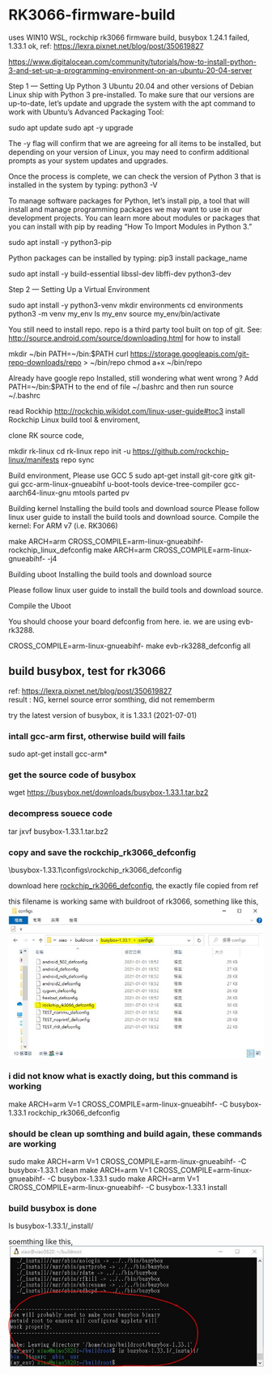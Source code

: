 # RK3066-firmware-build
uses WIN10 WSL, rockchip rk3066 firmware build, busybox 1.24.1 failed, 1.33.1 ok, ref: https://lexra.pixnet.net/blog/post/350619827  




https://www.digitalocean.com/community/tutorials/how-to-install-python-3-and-set-up-a-programming-environment-on-an-ubuntu-20-04-server

Step 1 — Setting Up Python 3
Ubuntu 20.04 and other versions of Debian Linux ship with Python 3 pre-installed. 
To make sure that our versions are up-to-date, let’s update and upgrade the system with the apt command to work with 
Ubuntu’s Advanced Packaging Tool:

sudo apt update
sudo apt -y upgrade

The -y flag will confirm that we are agreeing for all items to be installed, but depending on your version of Linux, 
you may need to confirm additional prompts as your system updates and upgrades. 


Once the process is complete, we can check the version of Python 3 that is installed in the system by typing: 
python3 -V

To manage software packages for Python, let’s install pip, 
a tool that will install and manage programming packages we may want to use in our development projects. 
You can learn more about modules or packages that you can install with pip by reading “How To Import Modules in Python 3.”

sudo apt install -y python3-pip

Python packages can be installed by typing:
pip3 install package_name

sudo apt install -y build-essential libssl-dev libffi-dev python3-dev


Step 2 — Setting Up a Virtual Environment

sudo apt install -y python3-venv
mkdir environments
cd environments
python3 -m venv my_env
ls my_env
source my_env/bin/activate




You still need to install repo. 
repo is a third party tool built on top of git. See: http://source.android.com/source/downloading.html for how to install

mkdir ~/bin
PATH=~/bin:$PATH
curl https://storage.googleapis.com/git-repo-downloads/repo > ~/bin/repo
chmod a+x ~/bin/repo

Already have google repo Installed, still wondering what went wrong ?
Add PATH=~/bin:$PATH to the end of file ~/.bashrc and then run source ~/.bashrc

read Rockhip http://rockchip.wikidot.com/linux-user-guide#toc3
install Rockchip Linux build tool & enviroment,

clone RK source code,

mkdir rk-linux
cd rk-linux
repo init -u https://github.com/rockchip-linux/manifests
repo sync



Build environment, Please use GCC 5
sudo apt-get install git-core gitk git-gui gcc-arm-linux-gnueabihf u-boot-tools device-tree-compiler gcc-aarch64-linux-gnu mtools parted pv

Building kernel
Installing the build tools and download source
Please follow linux user guide to install the build tools and download source.
Compile the kernel:
For ARM v7 (i.e. RK3066)

make ARCH=arm CROSS_COMPILE=arm-linux-gnueabihf- rockchip_linux_defconfig
make ARCH=arm CROSS_COMPILE=arm-linux-gnueabihf- -j4


Building uboot
Installing the build tools and download source

Please follow linux user guide to install the build tools and download source.

Compile the Uboot

You should choose your board defconfig from here. ie. we are using evb-rk3288.

CROSS_COMPILE=arm-linux-gnueabihf- make evb-rk3288_defconfig all



## build busybox, test for rk3066
ref: https://lexra.pixnet.net/blog/post/350619827  
result : NG, kernel source error somthing, did not rememberm

try the latest version of busybox, it is 1.33.1 (2021-07-01)

### intall gcc-arm first, otherwise build will fails  
sudo apt-get install gcc-arm*

### get the source code of busybox  
wget https://busybox.net/downloads/busybox-1.33.1.tar.bz2

### decompress souece code  
tar jxvf busybox-1.33.1.tar.bz2

### copy and save the rockchip_rk3066_defconfig
\busybox-1.33.1\configs\rockchip_rk3066_defconfig

download here [rockchip_rk3066_defconfig](rockchip_rk3066_defconfig), the exactly file copied from ref  

this filename is working same with buildroot of rk3066, something like this,  
![rockchip_rk3066_defconfig_save.JPG](rockchip_rk3066_defconfig_save.JPG)  


### i did not know what is exactly doing, but this command is working  
make ARCH=arm V=1 CROSS_COMPILE=arm-linux-gnueabihf- -C busybox-1.33.1 rockchip_rk3066_defconfig

### should be clean up somthing and build again,  these commands are working  
sudo make ARCH=arm V=1 CROSS_COMPILE=arm-linux-gnueabihf- -C busybox-1.33.1 clean
make ARCH=arm V=1 CROSS_COMPILE=arm-linux-gnueabihf- -C busybox-1.33.1
sudo make ARCH=arm V=1 CROSS_COMPILE=arm-linux-gnueabihf- -C busybox-1.33.1 install


### build busybox is done
ls busybox-1.33.1/_install/

soemthing like this,
![RK3066_busybox_1.33.1_done.JPG](RK3066_busybox_1.33.1_done.JPG)  

